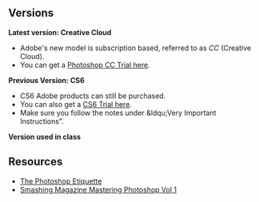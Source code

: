 ## Versions

**Latest version: Creative Cloud**

* Adobe's new model is subscription based, referred to as *CC* (Creative Cloud).
* You can get a [Photoshop CC Trial here](https://creative.adobe.com/products/download/photoshop).

**Previous Version: CS6**

* CS6 Adobe products can still be purchased.
* You can also get a [CS6 Trial here](http://prodesigntools.com/adobe-cs6-direct-download-links.html).
* Make sure you follow the notes under &ldqu;Very Important Instructions&rdquo;.


**Version used in class**

## Resources

* [The Photoshop Etiquette](http://photoshopetiquette.com/)
* [Smashing Magazine Mastering Photoshop Vol 1](https://shop.smashingmagazine.com/mastering-photoshop-1.html)


